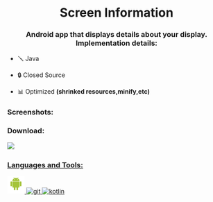 <h1 align="center">Screen Information</h1>
<h3 align="center">Android app that displays details about your display.<br/>Implementation details:</h3>

- 🪛 Java

- 🔒 Closed Source 

- 📊 Optimized **(shrinked resources,minify,etc)**

<h3 align="left">Screenshots:</h3>
<h3 align="left">Download:</h3>
<p align="left"> <a href="https://play.google.com/store/apps/details?id=com.theviciousgames.screeninformation" target="_blank" rel="noreferrer"> <img src="https://cdn.rawgit.com/steverichey/google-play-badge-svg/master/img/en_get.svg" width="20%"></p>
<h3 align="left">Languages and Tools:</h3>
<p align="left"> <a href="https://developer.android.com" target="_blank" rel="noreferrer"> <img src="https://raw.githubusercontent.com/devicons/devicon/master/icons/android/android-original-wordmark.svg" alt="android" width="40" height="40"/> </a> <a href="https://git-scm.com/" target="_blank" rel="noreferrer"> <img src="https://www.vectorlogo.zone/logos/git-scm/git-scm-icon.svg" alt="git" width="40" height="40"/> </a> <a href="https://kotlinlang.org" target="_blank" rel="noreferrer"> <img src="https://www.vectorlogo.zone/logos/kotlinlang/kotlinlang-icon.svg" alt="kotlin" width="40" height="40"/> </a> </p>
